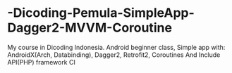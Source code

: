 # -Dicoding-Pemula-SimpleApp-Dagger2-MVVM-Coroutine
My course in Dicoding Indonesia. Android beginner class, Simple app with: AndroidX(Arch, Databinding), Dagger2, Retrofit2, Coroutines And Include API(PHP) framework CI
